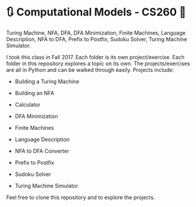 # :arrows_clockwise: Computational Models - CS260 :twisted_rightwards_arrows:

Turing Machine, NFA, DFA, DFA Minimization, Finite Machines, Language Description, NFA to DFA, Prefix to Postfix, Sudoku Solver, Turing Machine Simulator.

I took this class in Fall 2017. Each folder is its own project/exercise. Each folder in this repository explores a topic on its own. The projects/exercises are all in Python and can be walked through easily. Projects include:

* Building a Turing Machine

* Building an NFA

* Calculator

* DFA Minimization

* Finite Machines

* Language Description

* NFA to DFA Converter

* Prefix to Postfix

* Sudoku Solver

* Turing Machine Simulator

Feel free to clone this repository and to explore the projects.
